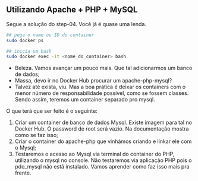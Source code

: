 ## Utilizando Apache + PHP + MySQL

Segue a solução do step-04. Você já é quase uma lenda.

```bash
## pega o name ou ID do container
sudo docker ps

## inicia um bash
sudo docker exec -it <nome_do_container> bash
```

- Beleza. Vamos avançar um pouco mais. Que tal adicionarmos um banco de dados;
- Massa, devo ir no Docker Hub procurar um apache-php-mysql?
- Talvez até exista, viu. Mas a boa prática é deixar os containers com o menor número de responsabilidade possível, como se fossem classes. Sendo assim, teremos um container separado pro mysql.

O que terá que ser feito é o seguinte:

1. Criar um container de banco de dados Mysql. Existe imagem para tal no Docker Hub. O password de root será vazio. Na documentação mostra como se faz isso;
2. Criar o container do apache-php que vinhámos criando e linkar ele com o Mysql;
3. Testaremos o acesso ao Mysql via terminal do container do PHP, utilizando o mysql no console. Não testaremos via aplicação PHP pois o pdo_mysql não estã instalado. Vamos aprender como faz isso mais pra frente.
